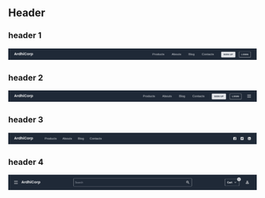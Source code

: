 ## Header

### header 1
![alt text](./images/header-1.png)

### header 2
![alt text](./images/header-2.png)

### header 3
![alt text](./images/header-3.png)

### header 4
![alt text](./images/header-4.png)